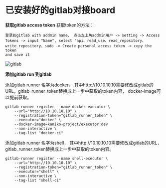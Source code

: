 # 已安装好的gitlab对接board

**获取gitlab access token**
获取token的方法：

    登录到gitlab with addmin name， 点击左上角addmin用户 -> setting -> Access 
	Tokens -> input "Name", select "api、read_use、read_repository、
	write_repository、sudo -> Create personal access token -> copy the token 
	and save it

![gitlab](D:\gitlab\20201124100601.png)

**添加gitlab run 到gitlab**

添加gitlab runner 名字为docker， 其中http://10.10.10.10需要修改成gitlab的URL，gitlab_runner_token替换成上一步中获取的token内容， docker-image可以提前获取。

    gitlab-runner register --name docker-executor \
		--url="http://10.10.10.10" \
		--registration-token="gitlab_runner_token" \
		--executor="docker" \
		--docker-image=kaniko-project/executor:dev 
		--non-interactive \
		--tag-list "docker-ci" 
		
添加gitlab runner 名字为shell， 其中http://10.10.10.10需要修改成gitlab的URL，gitlab_runner_token替换成上一步中获取的token内容。

    gitlab-runner register --name shell-executor \
		--url="http://10.10.10.10" \
		--registration-token="gitlab_runner_token" \
		--executor="shell" \
		--non-interactive \
		--tag-list "shell-ci"